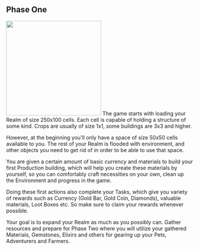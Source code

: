 ## Phase One
<img src="\assets\images\crops\cornCrops.png" width="256" height="256">
The game starts with loading your Realm of size 250x100 cells. Each cell is capable of holding a structure of some kind. Crops are usually of size 1x1, some buildings are 3x3 and higher.

However, at the beginning you'll only have a space of size 50x50 cells available to you. The rest of your Realm is flooded with environment, and other objects you need to get rid of in order to be able to use that space.

You are given a certain amount of basic currency and materials to build your first Production building, which will help you create these materials by yourself, so you can comfortably craft necessities on your own, clean up the Environment and progress in the game.

Doing these first actions also complete your Tasks, which give you variety of rewards such as Currency (Gold Bar, Gold Coin, Diamonds), valuable materials, Loot Boxes etc. So make sure to claim your rewards whenever possible.

Your goal is to expand your Realm as much as you possibly can. Gather resources and prepare for Phase Two where you will utilize your gathered Materials, Gemstones, Elixirs and others for gearing up your Pets, Adventurers and Farmers.
